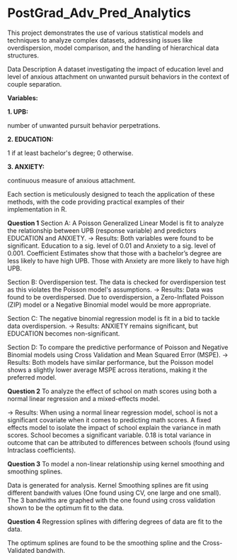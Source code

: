 # PostGrad_Adv_Pred_Analytics

This project demonstrates the use of various statistical models and techniques to analyze complex datasets, addressing issues like overdispersion, model comparison, and the handling of hierarchical data structures. 

Data Description
A dataset investigating the impact of education level and level of anxious attachment on unwanted pursuit behaviors in the context of couple separation.

**Variables:**

**1. UPB:**

number of unwanted pursuit behavior perpetrations.

**2. EDUCATION:**

1 if at least bachelor's degree; 0 otherwise.

**3. ANXIETY:**

continuous measure of anxious attachment.

Each section is meticulously designed to teach the application of these methods, with the code providing practical examples of their implementation in R.


**Question 1**
Section A: A Poisson Generalized Linear Model is fit to analyze the relationship between UPB (response variable) and predictors EDUCATION and ANXIETY.
  -> Results: Both variables were found to be significant. Education to a sig. level of 0.01 and Anxiety to a sig. level of 0.001. 
              Coefficient Estimates show that those with a bachelor’s degree are less likely to have high UPB.
              Those with Anxiety are more likely to have high UPB.

Section B: Overdispersion test. The data is checked for overdispersion test as this violates the Poisson model's assumptions.
  -> Results: Data was found to be overdispersed. Due to overdispersion, a Zero-Inflated Poisson (ZIP) model or a Negative Binomial model would be more appropriate.

Section C: The negative binomial regression model is fit in a bid to tackle data overdispersion.
  -> Results: ANXIETY remains significant, but EDUCATION becomes non-significant.

Section D: To compare the predictive performance of Poisson and Negative Binomial models using Cross Validation and Mean Squared Error (MSPE).
  -> Results: Both models have similar performance, but the Poisson model shows a slightly lower average MSPE across iterations, making it the preferred model.

  **Question 2**
  To analyze the effect of school on math scores using both a normal linear regression and a mixed-effects model.

  -> Results: When using a normal linear regression model, school is not a significant covariate when it comes to predicting math scores.
              A fixed effects model to isolate the impact of school explain the variance in math scores. School becomes a significant variable. 
              0.18 is total variance in outcome that can be attributed to differences between schools (found using Intraclass coefficients). 

  **Question 3**
  To model a non-linear relationship using kernel smoothing and smoothing splines. 
 
  Data is generated for analysis. Kernel Smoothing splines are fit using different bandwith values (One found using CV, one large and one small).
  The 3 bandwiths are graphed with the one found using cross validation shown to be the optimum fit to the data.

  **Question 4**
  Regression splines with differing degrees of data are fit to the data. 

  The optimum splines are found to be the smoothing spline and the Cross-Validated bandwith.

  
